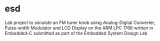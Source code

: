 # esd

Lab project to simulate an FM tuner knob using Analog-Digital Converter, Pulse-width Modulator and LCD Display on the ARM LPC 1768 written in Embedded-C submitted as part of the Embedded System Design Lab
